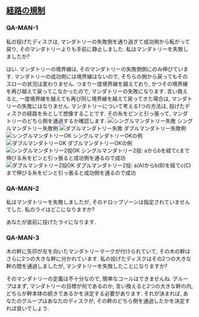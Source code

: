 ## [経路の規制](804)

### QA-MAN-1
私の投げたディスクは,
マンダトリーの失敗側を通り過ぎて成功側から転がって戻り,
そのマンダトリーよりも手前に静止しました.
私はマンダトリーを失敗しましたか?

はい.
マンダトリーの境界線は,
そのマンダトリーの失敗側側にのみ伸びています.
マンダトリーの成功側には境界線はないので,
そちらの側から戻ってもそのスローの状況は変わりません.
つまり一度境界線を越えており,
かつその境界線を再び越えて戻ってこなかったので,
マンダトリーの失敗になります.
言い換えると,
一度境界線を越えても再び同じ境界線を越えて戻ってきた場合は,
マンダトリーの失敗にはなりません.
マンダトリーについて考える1つの方法は,
投げたディスクの経路を糸として想像することです.
その糸をピンと引っ張って,
マンダトリーのどちら側を通過するか確認します.
![シングルマンダトリー失敗](https://www.pdga.com/files/rules/qa/single-missed.png)
シングルマンダトリー失敗例
![ダブルマンダトリー失敗](https://www.pdga.com/files/rules/qa/double-missed.png)
ダブルマンダトリー失敗例
![シングルマンダトリーOK](https://www.pdga.com/files/rules/qa/single-okay.png)
シングルマンダトリーOKの例
![ダブルマンダトリーOK](https://www.pdga.com/files/rules/qa/double-okay.png)
ダブルマンダトリーOKの例
![シングルマンダトリー2投OK](https://www.pdga.com/files/rules/qa/single-over-back.png)
シングルマンダトリー2投: aからbを経てcまで伸びる糸をピンと引っ張ると成功側を通るので成功
![ダブルマンダトリー2投OK](https://www.pdga.com/files/rules/qa/double-over-back.png)
ダブルマンダトリー2投: a(A)からb(B)を経てc(C)まで伸びる糸をピンと引っ張ると成功側を通るので成功

### QA-MAN-2
私はマンダトリーを失敗しましたが,
そのドロップゾーンは指定されていませんでした.
私のライはどこになりますか?

あなたが直前に投げたライになります.

### QA-MAN-3
木の幹に矢印が左を向いたマンダトリーマークが付けられていて,
その木の幹はさらに2つの大きな幹に分かれています.
私の投げたディスクはその2つの大きな幹の間を通過しましたが,
マンダトリーを失敗したことになりますか?

そのマンダトリーの定義は不十分なので,
簡単なコールはできませんね.
グループはまず,
マンダトリーの目標が何であるのか,
言い換えると2つの大きな幹の内,
どちらが幹本体の続きであるかを決定する必要があります.
それが決まれば,
あなたのグループはあなたのディスクが,
その幹のどちら側を通過したかを決定すれば良いでしょう.
